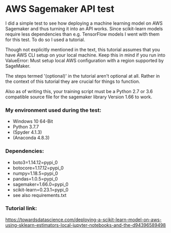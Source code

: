 # AWS Sagemaker API test

I did a simple test to see how deploying a machine learning model on AWS Sagemaker and thus turning it into an API works.
Since scikit-learn models require less dependencies than e.g. TensorFlow models I went with them for this test.
To do so I used a tutorial.

Though not explicitly mentioned in the text, this tutorial assumes that you have AWS CLI setup on your local machine.
Keep this in mind if you run into 
    ValueError: Must setup local AWS configuration with a region supported by SageMaker.

The steps termed '(optional)' in the tutorial aren't optional at all. Rather in the context of this tutorial they are crucial for things to function.

Also as of writing this, your training script must be a Python 2.7 or 3.6 compatible source file for the sagemaker library Version 1.66 to work.

### My environment used during the test:
- Windows 10 64-Bit
- Python 3.7.7
- (Spyder 4.1.3)
- (Anaconda 4.8.3)

### Dependencies:
- boto3=1.14.12=pypi_0
- botocore=1.17.12=pypi_0
- numpy=1.18.5=pypi_0
- pandas=1.0.5=pypi_0
- sagemaker=1.66.0=pypi_0
- scikit-learn=0.23.1=pypi_0
- see also requirements.txt

### Tutorial link:
https://towardsdatascience.com/deploying-a-scikit-learn-model-on-aws-using-sklearn-estimators-local-jupyter-notebooks-and-the-d94396589498
